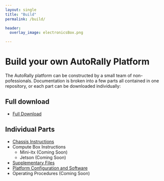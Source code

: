 ```yaml
---
layout: single
title: "Build"
permalink: /build/

header:
  overlay_image: electronicsBox.png

---
```


# Build your own AutoRally Platform

The AutoRally platform can be constructed by a small team of non-pofessionals. Documentation is broken into a few parts all contained in one repository, or each part can be downloaded individually:

## Full download

  * [Full Download](https://github.com/AutoRally/autorally_platform_instructions/archive/master.zip)

## Individual Parts

  * [Chassis Instructions](https://github.com/AutoRally/autorally_platform_instructions)
  * Compute Box Instructions
    * Mini-itx (Coming Soon)
    * Jetson (Coming Soon)
  * [Supplementary Files]()
  * [Platform Configuration and Software](https://github.com/AutoRally/autorally)
  * Operating Procedures (Coming Soon)
